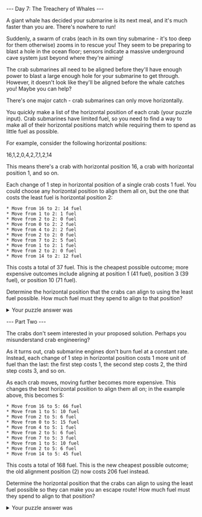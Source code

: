 --- Day 7: The Treachery of Whales ---

A giant whale has decided your submarine is its next meal, and it's much faster than you are. There's nowhere to run!

Suddenly, a swarm of crabs (each in its own tiny submarine - it's too deep for them otherwise) zooms in to rescue you! They seem to be preparing to blast a hole in the ocean floor; sensors indicate a massive underground cave system just beyond where they're aiming!

The crab submarines all need to be aligned before they'll have enough power to blast a large enough hole for your submarine to get through. However, it doesn't look like they'll be aligned before the whale catches you! Maybe you can help?

There's one major catch - crab submarines can only move horizontally.

You quickly make a list of the horizontal position of each crab (your puzzle input). Crab submarines have limited fuel, so you need to find a way to make all of their horizontal positions match while requiring them to spend as little fuel as possible.

For example, consider the following horizontal positions:

16,1,2,0,4,2,7,1,2,14

This means there's a crab with horizontal position 16, a crab with horizontal position 1, and so on.

Each change of 1 step in horizontal position of a single crab costs 1 fuel. You could choose any horizontal position to align them all on, but the one that costs the least fuel is horizontal position 2:

    * Move from 16 to 2: 14 fuel
    * Move from 1 to 2: 1 fuel
    * Move from 2 to 2: 0 fuel
    * Move from 0 to 2: 2 fuel
    * Move from 4 to 2: 2 fuel
    * Move from 2 to 2: 0 fuel
    * Move from 7 to 2: 5 fuel
    * Move from 1 to 2: 1 fuel
    * Move from 2 to 2: 0 fuel
    * Move from 14 to 2: 12 fuel

This costs a total of 37 fuel. This is the cheapest possible outcome; more expensive outcomes include aligning at position 1 (41 fuel), position 3 (39 fuel), or position 10 (71 fuel).

Determine the horizontal position that the crabs can align to using the least fuel possible. How much fuel must they spend to align to that position?

<details><summary>Your puzzle answer was</summary> 344138.</details>

--- Part Two ---

The crabs don't seem interested in your proposed solution. Perhaps you misunderstand crab engineering?

As it turns out, crab submarine engines don't burn fuel at a constant rate. Instead, each change of 1 step in horizontal position costs 1 more unit of fuel than the last: the first step costs 1, the second step costs 2, the third step costs 3, and so on.

As each crab moves, moving further becomes more expensive. This changes the best horizontal position to align them all on; in the example above, this becomes 5:

    * Move from 16 to 5: 66 fuel
    * Move from 1 to 5: 10 fuel
    * Move from 2 to 5: 6 fuel
    * Move from 0 to 5: 15 fuel
    * Move from 4 to 5: 1 fuel
    * Move from 2 to 5: 6 fuel
    * Move from 7 to 5: 3 fuel
    * Move from 1 to 5: 10 fuel
    * Move from 2 to 5: 6 fuel
    * Move from 14 to 5: 45 fuel

This costs a total of 168 fuel. This is the new cheapest possible outcome; the old alignment position (2) now costs 206 fuel instead.

Determine the horizontal position that the crabs can align to using the least fuel possible so they can make you an escape route! How much fuel must they spend to align to that position?

<details><summary>Your puzzle answer was</summary> 94862124.</details>
